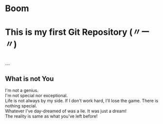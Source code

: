 # Boom
<h1>This is my first Git Repository (〃ー〃) </h1>
<br>....
<br>
<h2>What is not You</h2> I'm not a genius.
<br>
 I'm not special nor exceptional.
 <br>
 Life is not always by my side. If I don't work hard, I'll lose the game. There is nothing special.
 <br>
Whatever I've day-dreamed of was a lie. It was just a dream!
<br>
The reality is same as what you've left before!

